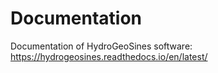 # Documentation
Documentation of HydroGeoSines software: https://hydrogeosines.readthedocs.io/en/latest/

